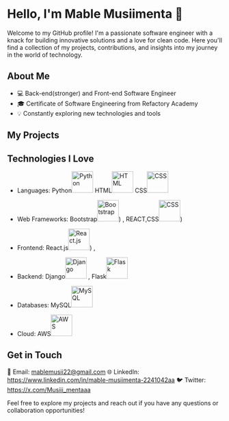 # Hello, I'm Mable Musiimenta 👋

Welcome to my GitHub profile! I'm a passionate software engineer with a knack for building innovative solutions and a love for clean code. Here you'll find a collection of my projects, contributions, and insights into my journey in the world of technology.

## About Me

- 💻 Back-end(stronger) and Front-end Software Engineer
- 🎓 Certificate of Software Engineering from Refactory Academy
- 💡 Constantly exploring new technologies and tools

## My Projects



## Technologies I Love

- Languages: Python<img src="https://www.python.org/static/community_logos/python-logo.png" alt="Python" width="50" height="50">
  HTML<img src="https://upload.wikimedia.org/wikipedia/commons/6/61/HTML5_logo_and_wordmark.svg" alt="HTML" width="50" height="50">
  CSS<img src="https://upload.wikimedia.org/wikipedia/commons/d/d5/CSS3_logo_and_wordmark.svg" alt="CSS" width="50" height="50">

- Web Frameworks: Bootstrap<img src="https://upload.wikimedia.org/wikipedia/commons/b/b2/Bootstrap_logo.svg" alt="Bootstrap" width="50" height="50">)
, REACT,CSS<img src="https://upload.wikimedia.org/wikipedia/commons/d/d5/CSS3_logo_and_wordmark.svg" alt="CSS" width="50" height="50">)

- Frontend: React.js<img src="https://upload.wikimedia.org/wikipedia/commons/a/a7/React-icon.svg" alt="React.js" width="50" height="50">)
,
- Backend: Django<img src="https://upload.wikimedia.org/wikipedia/commons/7/75/Django_logo.svg" alt="Django" width="50" height="50">
, Flask<img src="https://upload.wikimedia.org/wikipedia/commons/3/3c/Flask_logo.svg" alt="Flask" width="50" height="50">

- Databases: MySQL<img src="https://upload.wikimedia.org/wikipedia/en/d/dd/MySQL_logo.svg" alt="MySQL" width="50" height="50">

- Cloud: AWS<img src="https://upload.wikimedia.org/wikipedia/commons/9/93/Amazon_Web_Services_Logo.svg" alt="AWS" width="50" height="50">


## Get in Touch

📧 Email: mablemusii22@gmail.com
🌐 LinkedIn: https://www.linkedin.com/in/mable-musiimenta-2241042aa
🐦 Twitter: https://x.com/Musiii_mentaaa

Feel free to explore my projects and reach out if you have any questions or collaboration opportunities!

